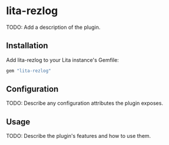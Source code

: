 # lita-rezlog

TODO: Add a description of the plugin.

## Installation

Add lita-rezlog to your Lita instance's Gemfile:

``` ruby
gem "lita-rezlog"
```

## Configuration

TODO: Describe any configuration attributes the plugin exposes.

## Usage

TODO: Describe the plugin's features and how to use them.
